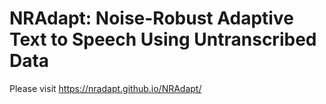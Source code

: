 # NRAdapt: Noise-Robust Adaptive Text to Speech Using Untranscribed Data

Please visit https://nradapt.github.io/NRAdapt/
